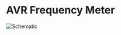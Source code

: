 # AVR Frequency Meter
![Schematic](https://user-images.githubusercontent.com/64005694/128466980-b0e68e7b-08cf-4dfb-8272-bad683630b2f.jpg)
